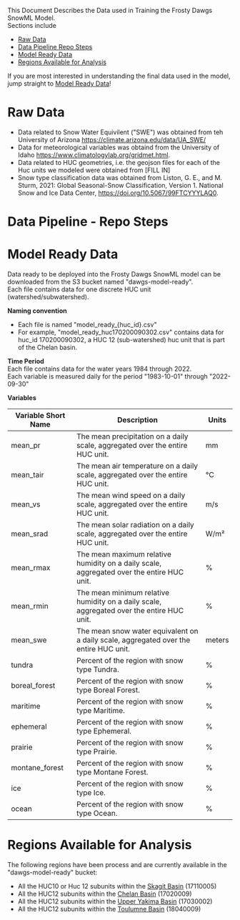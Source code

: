 This Document Describes the Data used in Training the Frosty Dawgs SnowML Model. <br>
Sections include  
-   [Raw Data](#raw-data)
-   [Data Pipeline Repo Steps](#data-pipeline---repo-steps)
-   [Model Ready Data](#model-ready-data)
-   [Regions Available for Analysis](#Regions-Available-for-Analysis)

  If you are most interested in understanding the final data used in the model, jump straight to [Model Ready Data](#model-ready-data)!

# Raw Data <br>
- Data related to Snow Water Equivilent ("SWE") was obtained from teh University of Arizona https://climate.arizona.edu/data/UA_SWE/
- Data for meteorological variables was obtaind from the University of Idaho https://www.climatologylab.org/gridmet.html.
- Data related to HUC geometries, i.e. the geojson files for each of the Huc units we modeled were obtained from [FILL IN]
- Snow type classification data was obtained from Liston, G. E., and M. Sturm, 2021: Global Seasonal-Snow Classification, Version 1. National Snow and Ice Data Center, https://doi.org/10.5067/99FTCYYYLAQ0.


# Data Pipeline - Repo Steps <br>

# Model Ready Data <br>
Data ready to be deployed into the Frosty Dawgs SnowML model can be downloaded from the S3 bucket named "dawgs-model-ready". <br>
Each file contains data for one discrete HUC unit (watershed/subwatershed).

**Naming convention**
- Each file is named "model_ready_{huc_id}.csv"
- For example, "model_ready_huc170200090302.csv" contains data for huc_id 170200090302, a HUC 12 (sub-watershed) huc unit that is part of the Chelan basin.

**Time Period** <br>
Each file contains data for the water years 1984 through 2022. <br>
Each variable is measured daily for the period "1983-10-01" through "2022-09-30"

**Variables** <br>

| Variable Short Name | Description                                                    | Units |
|---------------------|----------------------------------------------------------------|-------|
| mean_pr            | The mean precipitation on a daily scale, aggregated over the entire HUC unit. | mm    |
| mean_tair          | The mean air temperature on a daily scale, aggregated over the entire HUC unit. | °C    |
| mean_vs            | The mean wind speed on a daily scale, aggregated over the entire HUC unit. | m/s   |
| mean_srad          | The mean solar radiation on a daily scale, aggregated over the entire HUC unit. | W/m²  |
| mean_rmax          | The mean maximum relative humidity on a daily scale, aggregated over the entire HUC unit. | %     |
| mean_rmin          | The mean minimum relative humidity on a daily scale, aggregated over the entire HUC unit. | %     |
| mean_swe           | The mean snow water equivalent on a daily scale, aggregated over the entire HUC unit. | meters |
| tundra            | Percent of the region with snow type Tundra.                    | %     |
| boreal_forest     | Percent of the region with snow type Boreal Forest.             | %     |
| maritime          | Percent of the region with snow type Maritime.                  | %     |
| ephemeral         | Percent of the region with snow type Ephemeral.                 | %     |
| prairie          | Percent of the region with snow type Prairie.                    | %     |
| montane_forest    | Percent of the region with snow type Montane Forest.            | %     |
| ice              | Percent of the region with snow type Ice.                        | %     |
| ocean            | Percent of the region with snow type Ocean.                      | %     |



# Regions Available for Analysis <br>
The following regions have been process and are currently available in the "dawgs-model-ready" bucket: <br>
  - All the HUC10 or Huc 12 subunits within the [Skagit Basin](https://github.com/DSHydro/SnowML/blob/main/docs/basin_fact_sheets/Skagitt.md) (17110005) 
  - All the HUC12 subunits within the [Chelan Basin](https://github.com/DSHydro/SnowML/blob/main/docs/basin_fact_sheets/Chelan.md) (17020009)
  - All the HUC12 subunits within the [Upper Yakima Basin](https://github.com/DSHydro/SnowML/blob/main/docs/basin_fact_sheets/UpperYakima.md) (17030002)
  - All the HUC12 subunits within the [Toulumne Basin](https://github.com/DSHydro/SnowML/blob/main/docs/basin_fact_sheets/Toulumne) (18040009)

